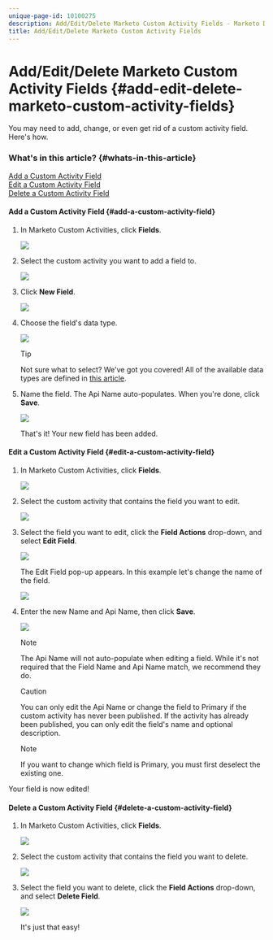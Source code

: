 ```yaml
---
unique-page-id: 10100275
description: Add/Edit/Delete Marketo Custom Activity Fields - Marketo Docs - Product Documentation
title: Add/Edit/Delete Marketo Custom Activity Fields
---
```


# Add/Edit/Delete Marketo Custom Activity Fields {#add-edit-delete-marketo-custom-activity-fields}

You may need to add, change, or even get rid of a custom activity field. Here's how.

### What's in this article? {#whats-in-this-article}

[Add a Custom Activity Field](#add-a-custom-activity-field)  
[Edit a Custom Activity Field](#edit-a-custom-activity-field)  
[Delete a Custom Activity Field](#delete-a-custom-activity-field)

#### Add a Custom Activity Field {#add-a-custom-activity-field}

1. In Marketo Custom Activities, click **Fields**.

   ![](assets/one-3.png)

1. Select the custom activity you want to add a field to.

   ![](assets/two-3.png)

1. Click **New Field**.

   ![](assets/three-3.png)

1. Choose the field's data type.

   ![](assets/four-3.png)

   >[!TIP]
   >
   >Not sure what to select? We've got you covered! All of the available data types are defined in [this article](../../../product-docs/administration/field-management/custom-field-type-glossary.md).

1. Name the field. The Api Name auto-populates. When you're done, click **Save**.

   ![](assets/five-3.png)

   That's it! Your new field has been added.

#### Edit a Custom Activity Field {#edit-a-custom-activity-field}

1. In Marketo Custom Activities, click **Fields**.

   ![](assets/one-3.png)

1. Select the custom activity that contains the field you want to edit.

   ![](assets/seven.png)

1. Select the field you want to edit, click the **Field Actions** drop-down, and select **Edit Field**.

   ![](assets/eight.png)

   The Edit Field pop-up appears. In this example let's change the name of the field.

   ![](assets/nine.png)

1. Enter the new Name and Api Name, then click **Save**.

   ![](assets/ten.png)

   >[!NOTE]
   >
   >The Api Name will not auto-populate when editing a field. While it's not required that the Field Name and Api Name match, we recommend they do.

   >[!CAUTION]
   >
   >You can only edit the Api Name or change the field to Primary if the custom activity has never been published. If the activity has already been published, you can only edit the field's name and optional description.

   >[!NOTE]
   >
   >If you want to change which field is Primary, you must first deselect the existing one.

Your field is now edited! 

#### Delete a Custom Activity Field {#delete-a-custom-activity-field}

1. In Marketo Custom Activities, click **Fields**.

   ![](assets/one-3.png)

1. Select the custom activity that contains the field you want to delete.

   ![](assets/twelve.png)

1. Select the field you want to delete, click the **Field Actions** drop-down, and select **Delete Field**.

   ![](assets/thirteen.png)

   It's just that easy!

